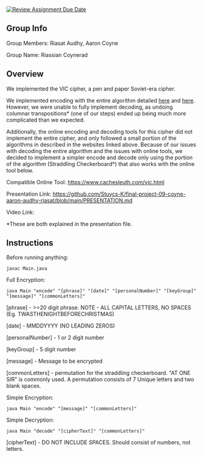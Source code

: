 [![Review Assignment Due Date](https://classroom.github.com/assets/deadline-readme-button-24ddc0f5d75046c5622901739e7c5dd533143b0c8e959d652212380cedb1ea36.svg)](https://classroom.github.com/a/ecp4su41)
## Group Info
Group Members: Riasat Audhy, Aaron Coyne

Group Name: Riassian Coynerad

## Overview
We implemented the VIC cipher, a pen and paper Soviet-era cipher.

We implemented encoding with the entire algorithm detailed [here](https://en.wikipedia.org/wiki/VIC_cipher) and [here](http://www.quadibloc.com/crypto/pp1324.htm). However, we were unable to fully implement decoding, as undoing columnar transpositions* (one of our steps) ended up being much more complicated than we expected. 

Additionally, the online encoding and decoding tools for this cipher did not implement the entire cipher, and only followed a small portion of the algorithms in described in the websites linked above. Because of our issues with decoding the entire algorithm and the issues with online tools, we decided to implement a simpler encode and decode only using the portion of the algorithm (Straddling Checkerboard*) that also works with the online tool below.

Compatible Online Tool: https://www.cachesleuth.com/vic.html

Presentation Link: https://github.com/Stuycs-K/final-project-09-coyne-aaron-audhy-riasat/blob/main/PRESENTATION.md

Video Link:


*These are both explained in the presentation file.
## Instructions

Before running anything:

```javac Main.java```

Full Encryption:

```java Main "encode" "[phrase]" "[date]" "[personalNumber]" "[keyGroup]" "[message]" "[commonLetters]"```

[phrase] - >=20 digit phrase. NOTE - ALL CAPITAL LETTERS, NO SPACES (Eg. TWASTHENIGHTBEFORECHRISTMAS)

[date] - MMDDYYYY (NO LEADING ZEROS)

[personalNumber] - 1 or 2 digit number

[keyGroup] - 5 digit number

[message] - Message to be encrypted

[commonLetters] - permutation for the straddling checkerboard. "AT ONE SIR" is commonly used. A permutation consists of 7 Unique letters and two blank spaces.

Simple Encryption:

```java Main "encode" "[message]" "[commonLetters]"```

Simple Decryption:

```java Main "decode" "[cipherText]" "[commonLetters]"```

[cipherText] - DO NOT INCLUDE SPACES. Should consist of numbers, not letters.
